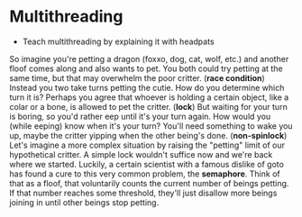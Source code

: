# Multithreading

- Teach multithreading by explaining it with headpats

So imagine you're petting a dragon (foxxo, dog, cat, wolf, etc.) and another floof comes along and also wants to pet.
You both could try petting at the same time, but that may overwhelm the poor critter. (**race condition**)
Instead you two take turns petting the cutie. How do you determine which turn it is? Perhaps you agree that whoever is holding a certain object, like a colar or a bone, is allowed to pet the critter. (**lock**)
But waiting for your turn is boring, so you'd rather eep until it's your turn again. How would you (while eeping) know when it's your turn? You'll need something to wake you up, maybe the critter yipping when the other being's done. (**non-spinlock**)
Let's imagine a more complex situation by raising the "petting" limit of our hypothetical critter. A simple lock wouldn't suffice now and we're back where we started. Luckily, a certain scientist with a famous dislike of goto has found a cure to this very common problem, the **semaphore**. Think of that as a floof, that voluntarily counts the current number of beings petting. If that number reaches some threshold, they'll just disallow more beings joining in until other beings stop petting.
